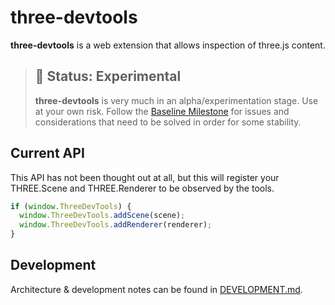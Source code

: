 # three-devtools

**three-devtools** is a web extension that allows inspection of three.js content.

> ## 🚨 Status: Experimental
> **three-devtools** is very much in an alpha/experimentation stage. Use at your own risk. Follow the [Baseline Milestone](https://github.com/jsantell/three-devtools/milestone/1) for issues and considerations that need to be solved in order for some stability.

## Current API

This API has not been thought out at all, but this will register your
THREE.Scene and THREE.Renderer to be observed by the tools.

```js
if (window.ThreeDevTools) {
  window.ThreeDevTools.addScene(scene);
  window.ThreeDevTools.addRenderer(renderer);
}
```

## Development

Architecture & development notes can be found in [DEVELOPMENT.md](DEVELOPMENT.md).
